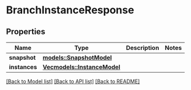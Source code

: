 # BranchInstanceResponse

## Properties

Name | Type | Description | Notes
------------ | ------------- | ------------- | -------------
**snapshot** | [**models::SnapshotModel**](SnapshotModel.md) |  | 
**instances** | [**Vec<models::InstanceModel>**](InstanceModel.md) |  | 

[[Back to Model list]](../README.md#documentation-for-models) [[Back to API list]](../README.md#documentation-for-api-endpoints) [[Back to README]](../README.md)



